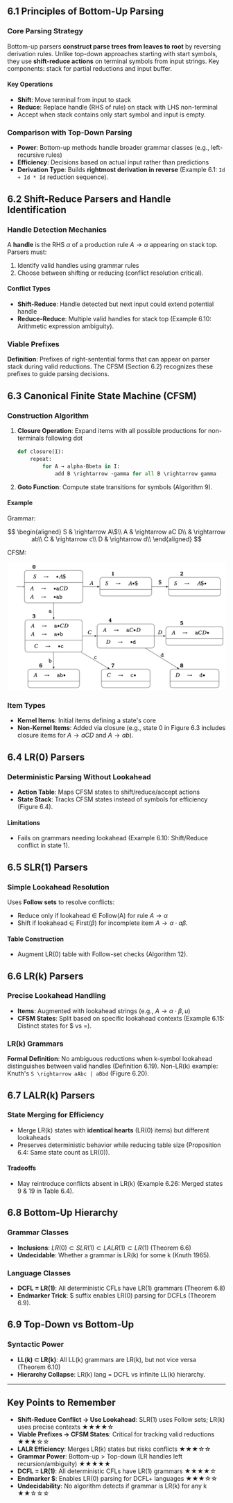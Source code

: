 ## 6.1 Principles of Bottom-Up Parsing

### Core Parsing Strategy

Bottom-up parsers **construct parse trees from leaves to root** by reversing derivation rules. Unlike top-down approaches starting with start symbols, they use **shift-reduce actions** on terminal symbols from input strings. Key components: stack for partial reductions and input buffer.

#### Key Operations

- **Shift**: Move terminal from input to stack
- **Reduce**: Replace handle (RHS of rule) on stack with LHS non-terminal
- Accept when stack contains only start symbol and input is empty.

### Comparison with Top-Down Parsing

- **Power**: Bottom-up methods handle broader grammar classes (e.g., left-recursive rules)
- **Efficiency**: Decisions based on actual input rather than predictions
- **Derivation Type**: Builds **rightmost derivation in reverse** (Example 6.1: `Id + Id * Id` reduction sequence).

## 6.2 Shift-Reduce Parsers and Handle Identification

### Handle Detection Mechanics

A **handle** is the RHS $\alpha$ of a production rule $A \rightarrow \alpha$ appearing on stack top. Parsers must:

1. Identify valid handles using grammar rules
2. Choose between shifting or reducing (conflict resolution critical).

#### Conflict Types

- **Shift-Reduce**: Handle detected but next input could extend potential handle
- **Reduce-Reduce**: Multiple valid handles for stack top (Example 6.10: Arithmetic expression ambiguity).

### Viable Prefixes

**Definition**: Prefixes of right-sentential forms that can appear on parser stack during valid reductions. The CFSM (Section 6.2) recognizes these prefixes to guide parsing decisions.

## 6.3 Canonical Finite State Machine (CFSM)

### Construction Algorithm

1. **Closure Operation**: Expand items with all possible productions for non-terminals following dot

   ```python
   def closure(I):
       repeat:
           for A → alpha·Bbeta in I:
               add B \rightarrow ·gamma for all B \rightarrow gamma
   ```

2. **Goto Function**: Compute state transitions for symbols (Algorithm 9).

#### Example

Grammar:

$$
\begin{aligned}
S & \rightarrow  A\$\\
A & \rightarrow  aC D\\
  & \rightarrow  ab\\
C & \rightarrow  c\\
D & \rightarrow  d\\
\end{aligned}
$$

CFSM:

![Alt text](Bachelor%202/Compilers/images/Pasted%20image%2020250317175419.png)

### Item Types

- **Kernel Items**: Initial items defining a state's core
- **Non-Kernel Items**: Added via closure (e.g., state 0 in Figure 6.3 includes closure items for $A \rightarrow aCD$ and $A \rightarrow ab$).

## 6.4 LR(0) Parsers

### Deterministic Parsing Without Lookahead

- **Action Table**: Maps CFSM states to shift/reduce/accept actions
- **State Stack**: Tracks CFSM states instead of symbols for efficiency (Figure 6.4).

#### Limitations

- Fails on grammars needing lookahead (Example 6.10: Shift/Reduce conflict in state 1).

## 6.5 SLR(1) Parsers

### Simple Lookahead Resolution

Uses **Follow sets** to resolve conflicts:

- Reduce only if lookahead $\in$ Follow(A) for rule $A \rightarrow \alpha$
- Shift if lookahead $\in$ First($\beta$) for incomplete item $A \rightarrow \alpha\cdot a\beta$.

#### Table Construction

- Augment LR(0) table with Follow-set checks (Algorithm 12).

## 6.6 LR(k) Parsers

### Precise Lookahead Handling

- **Items**: Augmented with lookahead strings (e.g., $A \rightarrow \alpha\cdot\beta, {u}$)
- **CFSM States**: Split based on specific lookahead contexts (Example 6.15: Distinct states for $ vs =).

### LR(k) Grammars

**Formal Definition**: No ambiguous reductions when k-symbol lookahead distinguishes between valid handles (Definition 6.19). Non-LR(k) example: Knuth's `S \rightarrow aAbc | aBbd` (Figure 6.20).

## 6.7 LALR(k) Parsers

### State Merging for Efficiency

- Merge LR(k) states with **identical hearts** (LR(0) items) but different lookaheads
- Preserves deterministic behavior while reducing table size (Proposition 6.4: Same state count as LR(0)).

#### Tradeoffs

- May reintroduce conflicts absent in LR(k) (Example 6.26: Merged states 9 & 19 in Table 6.4).

## 6.8 Bottom-Up Hierarchy

### Grammar Classes

- **Inclusions**: $LR(0) \subset SLR(1) \subset LALR(1) \subset LR(1)$ (Theorem 6.6)
- **Undecidable**: Whether a grammar is LR(k) for some k (Knuth 1965).

### Language Classes

- **DCFL = LR(1)**: All deterministic CFLs have LR(1) grammars (Theorem 6.8)
- **Endmarker Trick**: $ suffix enables LR(0) parsing for DCFLs (Theorem 6.9).

## 6.9 Top-Down vs Bottom-Up

### Syntactic Power

- **LL(k) $\subset$ LR(k)**: All LL(k) grammars are LR(k), but not vice versa (Theorem 6.10)
- **Hierarchy Collapse**: LR(k) lang = DCFL vs infinite LL(k) hierarchy.

---

## Key Points to Remember

- **Shift-Reduce Conflict → Use Lookahead**: SLR(1) uses Follow sets; LR(k) uses precise contexts ★★★★☆
- **Viable Prefixes → CFSM States**: Critical for tracking valid reductions ★★★☆☆
- **LALR Efficiency**: Merges LR(k) states but risks conflicts ★★★☆☆
- **Grammar Power**: Bottom-up > Top-down (LR handles left recursion/ambiguity) ★★★★★
- **DCFL = LR(1)**: All deterministic CFLs have LR(1) grammars ★★★★☆
- **Endmarker $**: Enables LR(0) parsing for DCFL+ languages ★★★☆☆
- **Undecidability**: No algorithm detects if grammar is LR(k) for any k ★★☆☆☆
